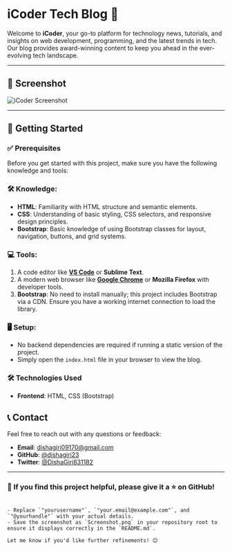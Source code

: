 
# iCoder Tech Blog 🚀

Welcome to **iCoder**, your go-to platform for technology news, tutorials, and insights on web development, programming, and the latest trends in tech. Our blog provides award-winning content to keep you ahead in the ever-evolving tech landscape.

---

## 📸 Screenshot

![iCoder Screenshot]()

---

## 🚀 Getting Started



### ✅ Prerequisites

Before you get started with this project, make sure you have the following knowledge and tools:

### 🛠 Knowledge:
- **HTML**: Familiarity with HTML structure and semantic elements.
- **CSS**: Understanding of basic styling, CSS selectors, and responsive design principles.
- **Bootstrap**: Basic knowledge of using Bootstrap classes for layout, navigation, buttons, and grid systems.

### 💻 Tools:
1. A code editor like **[VS Code](https://code.visualstudio.com/)** or **Sublime Text**.
2. A modern web browser like **[Google Chrome](https://www.google.com/chrome/)** or **Mozilla Firefox** with developer tools.
3. **Bootstrap**: No need to install manually; this project includes Bootstrap via a CDN. Ensure you have a working internet connection to load the library.

### 🖥 Setup:
- No backend dependencies are required if running a static version of the project.
- Simply open the `index.html` file in your browser to view the blog.


### 🛠️ Technologies Used

- **Frontend**: HTML, CSS (Bootstrap)


## 📞 Contact

Feel free to reach out with any questions or feedback:
- **Email**: dishagiri09170@gmail.com
- **GitHub**: [@dishagiri23](https://github.com/dishagiri23)
- **Twitter**: [@DishaGiri831182](https://x.com/DishaGiri831182)

---

### 🌟 If you find this project helpful, please give it a ⭐ on GitHub!
```

- Replace `"yourusername"`, `"your.email@example.com"`, and `"@yourhandle"` with your actual details.
- Save the screenshot as `Screenshot.png` in your repository root to ensure it displays correctly in the `README.md`.

Let me know if you'd like further refinements! 😊
